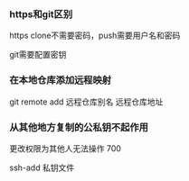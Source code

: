 ### https和git区别

https clone不需要密码，push需要用户名和密码

git需要配置密钥



### 在本地仓库添加远程映射

git remote add 远程仓库别名 远程仓库地址



### 从其他地方复制的公私钥不起作用

更改权限为其他人无法操作 700

ssh-add 私钥文件



